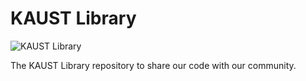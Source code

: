 # KAUST Library

![KAUST Library](/kaust_library.jpg)

The KAUST Library repository to share our code with our community.
